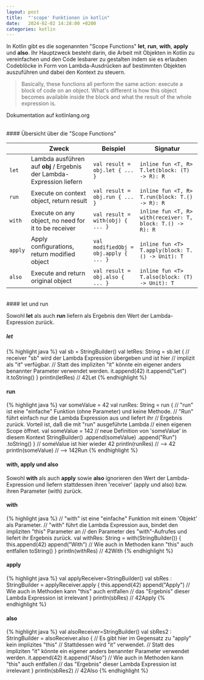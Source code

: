 ```yaml
---
layout: post
title:  "'scope' Funktionen in kotlin"
date:   2024-02-02 14:28:00 +0200
categories: kotlin
---
```


In Kotlin gibt es die sogenannten "Scope Functions"  **let**, **run**, **with**, **apply** und **also**. 
Ihr Hauptzweck besteht darin, die Arbeit mit Objekten in Kotlin zu vereinfachen und den Code lesbarer zu gestalten
indem sie es erlauben Codeblöcke in Form von Lambda-Ausdrücken auf bestimmten Objekten auszuführen und dabei den Kontext zu steuern.

> Basically, these functions all perform the same action: execute a block of code on an object. What's different is how this object  becomes available inside the block and what the result of the whole expression is.
<p class="citeref">Dokumentation auf kotlinlang.org</p> 

<br>
#### Übersicht über die "Scope Functions"

|   |Zweck | Beispiel | Signatur |
|----------|---------|---------|---------------------|
| `let`    | Lambda ausführen auf <b>obj</b> / Ergebnis der Lambda-Expression liefern | `val result = obj.let { ... }` | `inline fun <T, R> T.let(block: (T) -> R): R` |
| `run`    | Execute on context object, return result | `val result = obj.run { ... }` | `inline fun <T, R> T.run(block: T.() -> R): R` |
| `with`   | Execute on any object, no need for it to be receiver | `val result = with(obj) { ... }` | `inline fun <T, R> with(receiver: T, block: T.() -> R): R` |
| `apply`  | Apply configurations, return modified object | `val modifiedObj = obj.apply { ... }` | `inline fun <T> T.apply(block: T.() -> Unit): T` |
| `also`   | Execute and return original object | `val result = obj.also { ... }` | `inline fun <T> T.also(block: (T) -> Unit): T` |

<br>
#### let und run 

Sowohl **let** als auch **run** liefern als Ergebnis den Wert der Lambda-Expression zurück.

##### let

{% highlight java %}
    val sb = StringBuilder()
    val letRes: String = sb.let {
        // receiver "sb" wird der Lambda Expression übergeben und ist hier
        // implizit als "it" verfügbar.
        // Statt des impliziten "it" könnte ein eigener anders benannter Parameter verwendet werden.
        it.append(42)
        it.append("Let")
        it.toString()
    }
    println(letRes)     // 42Let
{% endhighlight %}

#### run

{% highlight java %}
    var someValue = 42
    val runRes: String = run {
        // "run" ist eine "einfache" Funktion (ohne Parameter) und keine Methode.
        // "Run" führt einfach nur die Lambda Expression aus und liefert ihr
        // Ergebnis zurück. Vorteil ist, daß die mit "run" ausgeführte Lambda
        // einen eigenen Scope öffnet.
        val someValue = 142  // neue Definition von 'someValue' in diesem Kontext
        StringBuilder()
            .append(someValue)
            .append("Run")
            .toString()
    }
    // someValue ist hier wieder 42
    println(runRes)     // --> 42
    println(someValue)  // --> 142Run
{% endhighlight %}

#### with, apply und also

Sowohl **with** als auch **apply**  sowie **also** ignorieren den Wert der Lambda-Expression und liefern
stattdessen ihren 'receiver' (apply und also) bzw. ihren Parameter (with) zurück.

#### with

{% highlight java %}
    // "with" ist eine "einfache" Funktion mit einem 'Objekt' als Parameter.
    // "with" führt die Lambda Expression aus, bindet den impliziten "this" Parameter an
    // den Parameter des "with"-Aufrufes und liefert ihr Ergebnis zurück.
    val withRes: String = with(StringBuilder()) {
        this.append(42)
        append("With")  // Wie auch in Methoden kann "this" auch entfallen
        toString()
    }
    println(withRes)   // 42With
{% endhighlight %}

#### apply

{% highlight java %}
    val applyReceiver=StringBuilder()
    val sbRes : StringBuilder = applyReceiver.apply {
        this.append(42)
        append("Apply")  // Wie auch in Methoden kann "this" auch entfallen
        // das "Ergebnis" dieser Lambda Expression ist irrelevant
    }
    println(sbRes)  // 42Apply
{% endhighlight %}

#### also

{% highlight java %}
    val alsoReceiver=StringBuilder()
    val sbRes2 : StringBuilder = alsoReceiver.also {
        // Es gibt hier im Gegensatz zu "apply" kein implizites "this"
        // Stattdessen wird "it" verwendet.
        // Statt des impliziten "it" könnte ein eigener anders benannter Parameter verwendet werden.
        it.append(42)
        it.append("Also")  // Wie auch in Methoden kann "this" auch entfallen
        // das "Ergebnis" dieser Lambda Expression ist irrelevant
    }
    println(sbRes2)   // 42Also
{% endhighlight %}



